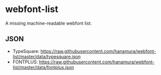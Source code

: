 # webfont-list

A missing machine-readable webfont list.

## JSON

- TypeSquare: https://raw.githubusercontent.com/hanamura/webfont-list/master/data/typesquare.json
- FONTPLUS: https://raw.githubusercontent.com/hanamura/webfont-list/master/data/fontplus.json
